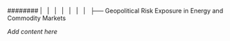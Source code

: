 ######## |   |   |   |   |   |   |   ├── Geopolitical Risk Exposure in Energy and Commodity Markets

*Add content here*